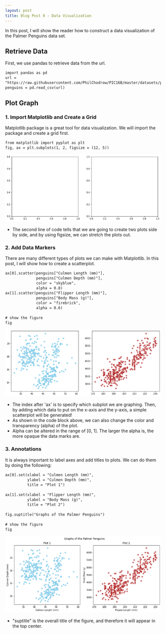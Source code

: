 ```yaml
---
layout: post
title: Blog Post 0 - Data Visualization
---
```


In this post, I will show the reader how to construct a data visualization of the Palmer Penguins data set.

## Retrieve Data
First, we use pandas to retrieve data from the url.

```
import pandas as pd
url = "https://raw.githubusercontent.com/PhilChodrow/PIC16B/master/datasets/palmer_penguins.csv"
penguins = pd.read_csv(url)
```

## Plot Graph
### 1. Import Matplotlib and Create a Grid
Matplotlib package is a great tool for data visualization. We will import the package and create a grid first.

```
from matplotlib import pyplot as plt
fig, ax = plt.subplots(1, 2, figsize = (12, 5))
```

![post0.1.png](/images/post0.1.png)

- The second line of code tells that we are going to create two plots side by side, and by using figsize, we can stretch the plots out.

### 2. Add Data Markers
There are many different types of plots we can make with Matplotlib. In this post, I will show how to create a scatterplot.

```
ax[0].scatter(penguins["Culmen Length (mm)"], 
              penguins["Culmen Depth (mm)"], 
              color = "skyblue", 
              alpha = 0.8)
ax[1].scatter(penguins["Flipper Length (mm)"], 
              penguins["Body Mass (g)"], 
              color = "firebrick",
              alpha = 0.6)

# show the figure
fig
```

![post0.2.png](/images/post0.2.png)

- The index after 'ax' is to specify which subplot we are graphing. Then, by adding which data to put on the x-axis and the y-axis, a simple scatterplot will be generated!
- As shown in the code block above, we can also change the color and transparency (alpha) of the plot. 
- Alpha can be altered in the range of [0, 1]. The larger the alpha is, the more opaque the data marks are.

### 3. Annotations
It is always important to label axes and add titles to plots. We can do them by doing the following:

```
ax[0].set(xlabel = "Culmen Length (mm)",
          ylabel = "Culmen Depth (mm)",
          title = "Plot 1")

ax[1].set(xlabel = "Flipper Length (mm)",
          ylabel = "Body Mass (g)",
          title = "Plot 2")

fig.suptitle("Graphs of the Palmer Penguins")

# show the figure
fig
```

![post0.3.png](/images/post0.3.png)

- "suptitle" is the overall title of the figure, and therefore it will appear in the top center.